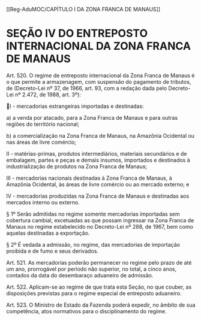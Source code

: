 [[Reg-AduMOC/CAPÍTULO I DA ZONA FRANCA DE MANAUS]]

# SEÇÃO IV DO ENTREPOSTO INTERNACIONAL DA ZONA FRANCA DE MANAUS

Art. 520. O regime de entreposto internacional da Zona
Franca de Manaus é o que permite a armazenagem, com
suspensão do pagamento de tributos, de (Decreto-Lei nº 37,
de 1966, art. 93, com a redação dada pelo Decreto-Lei nº
2.472, de 1988, art. 3º):

I - mercadorias estrangeiras importadas e destinadas:

a) a venda por atacado, para a Zona Franca de Manaus e para
outras regiões do território nacional;

b) a comercialização na Zona Franca de Manaus, na
Amazônia Ocidental ou nas áreas de livre comércio;

II - matérias-primas, produtos intermediários, materiais
secundários e de embalagem, partes e peças e demais
insumos, importados e destinados à industrialização de
produtos na Zona Franca de Manaus;

III - mercadorias nacionais destinadas à Zona Franca de
Manaus, à Amazônia Ocidental, às áreas de livre comércio ou
ao mercado externo; e

IV - mercadorias produzidas na Zona Franca de Manaus e
destinadas aos mercados interno ou externo.

§ 1º Serão admitidas no regime somente mercadorias
importadas sem cobertura cambial, excetuadas as que
possam ingressar na Zona Franca de Manaus no regime
estabelecido no Decreto-Lei nº 288, de 1967, bem como
aquelas destinadas a exportação.

§ 2º É vedada a admissão, no regime, das mercadorias de
importação proibida e de fumo e seus derivados.

Art. 521. As mercadorias poderão permanecer no regime
pelo prazo de até um ano, prorrogável por período não
superior, no total, a cinco anos, contados da data do
desembaraço aduaneiro de admissão.

Art. 522. Aplicam-se ao regime de que trata esta Seção, no
que couber, as disposições previstas para o regime especial
de entreposto aduaneiro.

Art. 523. O Ministro de Estado da Fazenda poderá expedir,
no âmbito de sua competência, atos normativos para o
disciplinamento do regime.